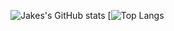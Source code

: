 ![Jakes's GitHub stats](https://github-readme-stats.vercel.app/api?username=subjectalpha&show_icons=true&hide_border=true&&count_private=true&include_all_commits=true&theme=prussian)
[![Top Langs](https://github-readme-stats.vercel.app/api/top-langs/?username=subjectalpha&hide_border=true&langs_count=8&layout=compact&theme=prussian)
